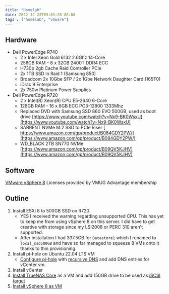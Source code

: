 ```yaml
---
title: "Homelab"
date: 2022-12-23T09:03:20-08:00
tags : ["homelab", "vmware"]
---
```


<!--more-->

## Hardware
-  Dell PowerEdge R740
    - 2 x Intel Xeon Gold 6132 2.6Ghz 14-Core
    - 256GB RAM - 8 x 32GB 2400T DDR4 ECC
    - H730p 2gb Cache Raid Controller PCIe
    - 2x 1TB SSD in Raid 1 (Samsung 850)
    - Broadcom 2x 10Gbe SFP / 2x 1Gbe Network Daughter Card (165T0)
    - iDrac 9 Enterprise
    - 2x 750w Platinum Power Supplies
-  Dell PowerEdge R720
    - 2 x Intel(R) Xeon(R) CPU E5-2640 6-Core
    - 128GB RAM - 16 x 8GB ECC PC3-12800 1333Mhz 
    - Replaced DVD with Samsung SSD 860 EVO 500GB, used as boot drive [https://www.youtube.com/watch?v=Nx9-BK0WsxU](https://www.youtube.com/watch?v=Nx9-BK0WsxU)
    - SABRENT NVMe M.2 SSD to PCIe Riser [ https://www.amazon.com/gp/product/B084GDY2PW/](https://www.amazon.com/gp/product/B084GDY2PW/)
    - WD_BLACK 2TB SN770 NVMe [https://www.amazon.com/gp/product/B09QV5KJHV](https://www.amazon.com/gp/product/B09QV5KJHV)

## Software
[VMware vSphere 8](https://www.vmug.com/membership/vmug-advantage-membership/) Licenses provided by VMUG Advantage membership

## Outline

1. Install ESXi 8 to 500GB SSD on R720.  
    - YES I received the warning regarding unsupported CPU.  This has yet to keep me from using vSphere 8 on this server.  I did have to get creative with storage since my LSI2008 or PERC 310 aren't supported.  
    - After installation I had 337.5GB for `Datastore1` which I renamed to `local_ssd500GB` and have so far managed to squeeze 8 VMs onto it thanks to thin provisioning.
1. Install pi-hole on Ubuntu 22.04 LTS VM
    - [Configure pi-hole](https://www.youtube.com/watch?v=FnFtWsZ8IP0) with [recursive DNS](https://docs.pi-hole.net/guides/dns/unbound/) and add DNS entries for vCenter vm.
1. Install vCenter
1. [Install TrueNAS Core](https://www.truenas.com/docs/solutions/integrations/vmware/deploytninvmware/) as a VM and add 150GB drive to be used as [iSCSI target](https://www.servethehome.com/building-a-lab-part-3-configuring-vmware-esxi-and-truenas-core/)
1. [Install vSphere 8 as VM](https://www.infotechram.com/index.php/2022/09/17/how-to-install-esxi-server-8-vsphere-8-as-nested-vm/)

